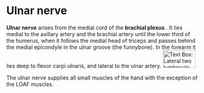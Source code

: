 ---
---
# Ulnar nerve

**Ulnar nerve** arises from the medial cord of the **brachial plexus** .
It lies medial to the axillary artery and the brachial artery until the
lower third of the humerus, when it follows the medial head of triceps
and passes behind the medial epicondyle in the ulnar groove (the
funnybone). In the forearm it lies deep to flexor carpi ulnaris, and
lateral to the ulnar artery.
<img src="images/image072.gif" alt="Text Box: Lateral two lumbricals Opponens pollicis Abductor pollicis brevis Flexor pollicis brevis " width="85" height="46" />

The ulnar nerve supplies all small muscles of the hand with the
exception of the LOAF muscles.
